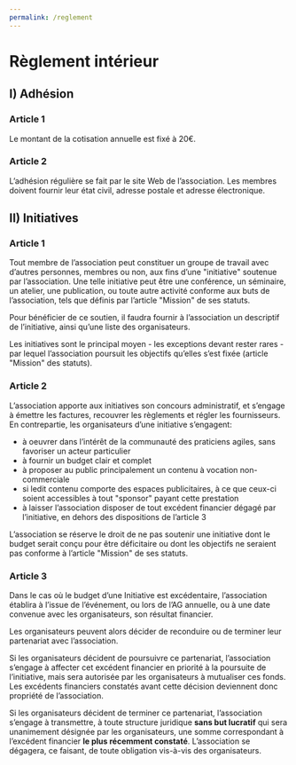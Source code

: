 ```yaml
---
permalink: /reglement
---
```


# Règlement intérieur

## I) Adhésion

### Article 1

Le montant de la cotisation annuelle est fixé à 20€.

### Article 2

L’adhésion régulière se fait par le site Web de l’association. Les membres doivent fournir leur état civil, adresse postale et adresse électronique.

## II) Initiatives

### Article 1

Tout membre de l’association peut constituer un groupe de travail avec d’autres personnes, membres ou non, aux fins d’une "initiative" soutenue par l’association. Une telle initiative peut être une conférence, un séminaire, un atelier, une publication, ou toute autre activité conforme aux buts de l’association, tels que définis par l’article "Mission" de ses statuts.

Pour bénéficier de ce soutien, il faudra fournir à l’association un descriptif de l’initiative, ainsi qu’une liste des organisateurs.

Les initiatives sont le principal moyen - les exceptions devant rester rares - par lequel l’association poursuit les objectifs qu’elles s’est fixée (article "Mission" des statuts).

### Article 2

L’association apporte aux initiatives son concours administratif, et s’engage à émettre les factures, recouvrer les règlements et régler les fournisseurs. En contrepartie, les organisateurs d’une initiative s’engagent:

- à oeuvrer dans l’intérêt de la communauté des praticiens agiles, sans favoriser un acteur particulier
- à fournir un budget clair et complet
- à proposer au public principalement un contenu à vocation non-commerciale
- si ledit contenu comporte des espaces publicitaires, à ce que ceux-ci soient accessibles à tout "sponsor" payant cette prestation
- à laisser l’association disposer de tout excédent financier dégagé par l’initiative, en dehors des dispositions de l’article 3

L’association se réserve le droit de ne pas soutenir une initiative dont le budget serait conçu pour être déficitaire ou dont les objectifs ne seraient pas conforme à l’article "Mission" de ses statuts.

### Article 3

Dans le cas où le budget d’une Initiative est excédentaire, l’association établira à l’issue de l’événement, ou lors de l’AG annuelle, ou à une date convenue avec les organisateurs, son résultat financier.

Les organisateurs peuvent alors décider de reconduire ou de terminer leur partenariat avec l’association.

Si les organisateurs décident de poursuivre ce partenariat, l’association s’engage à affecter cet excédent financier en priorité à la poursuite de l’initiative, mais sera autorisée par les organisateurs à mutualiser ces fonds. Les excédents financiers constatés avant cette décision deviennent donc propriété de l’association.

Si les organisateurs décident de terminer ce partenariat, l’association s’engage à transmettre, à toute structure juridique **sans but lucratif** qui sera unanimement désignée par les organisateurs, une somme correspondant à l’excédent financier **le plus récemment constaté**. L’association se dégagera, ce faisant, de toute obligation vis-à-vis des organisateurs.
